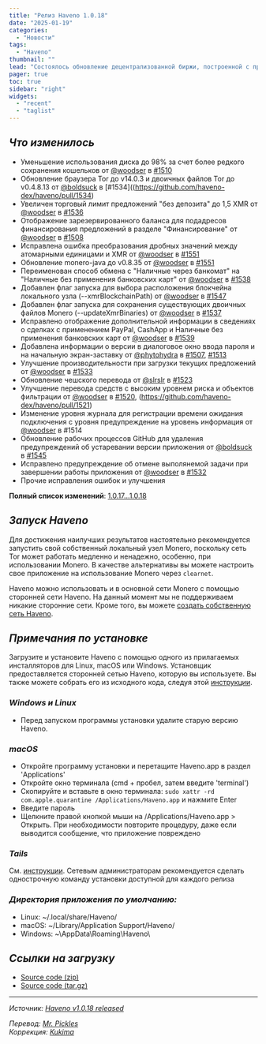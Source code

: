 ```yaml
---
title: "Релиз Haveno 1.0.18"
date: "2025-01-19"
categories:
  - "Новости"
tags:
  - "Haveno"
thumbnail: ""  
lead: "Состоялось обновление децентрализованной биржи, построенной с применением технологий Tor и Monero, Haveno, до версии 1.0.18"
pager: true
toc: true
sidebar: "right"
widgets:
  - "recent"
  - "taglist"
---
```


## _Что изменилось_

- Уменьшение использования диска до 98% за счет более редкого сохранения кошельков от [@woodser](https://github.com/woodser) в [#1510](https://github.com/haveno-dex/haveno/pull/1510)
- Обновление браузера Tor до v14.0.3 и двоичных файлов Tor до v0.4.8.13 от [@boldsuck](https://github.com/boldsuck) в [#1534]((https://github.com/haveno-dex/haveno/pull/1534)
- Увеличен торговый лимит предложений "без депозита" до 1,5 XMR от [@woodser](https://github.com/woodser) в [#1536](https://github.com/haveno-dex/haveno/pull/1536)
- Отображение зарезервированного баланса для подадресов финансирования предложений в разделе "Финансирование" от [@woodser](https://github.com/woodser) в [#1508](https://github.com/haveno-dex/haveno/pull/1508)
- Исправлена ошибка преобразования дробных значений между атомарными единицами и XMR от [@woodser](https://github.com/woodser) в [#1551](https://github.com/haveno-dex/haveno/pull/1551)
- Обновление monero-java до v0.8.35 от [@woodser](https://github.com/woodser) в [#1551](https://github.com/haveno-dex/haveno/pull/1551)
- Переименован способ обмена с "Наличные через банкомат" на "Наличные без применения банковских карт" от [@woodser](https://github.com/woodser) в [#1538](https://github.com/haveno-dex/haveno/pull/1538)
- Добавлен флаг запуска для выбора расположения блокчейна локального узла (--xmrBlockchainPath) от [@woodser](https://github.com/woodser) в [#1547](https://github.com/haveno-dex/haveno/pull/1547)
- Добавлен флаг запуска для сохранения существующих двоичных файлов Monero (--updateXmrBinaries) от [@woodser](https://github.com/woodser) в [#1537](https://github.com/haveno-dex/haveno/pull/1537)
- Исправлено отображение дополнительной информации в сведениях о сделках с применением PayPal, CashApp и Наличные без применения банковских карт от [@woodser](https://github.com/woodser) в [#1539](https://github.com/haveno-dex/haveno/pull/1539)
- Добавлена информации о версии в диалоговое окно ввода пароля и на начальную экран-заставку от [@phytohydra](https://github.com/phytohydra) в [#1507](https://github.com/haveno-dex/haveno/pull/1507), [#1513](https://github.com/haveno-dex/haveno/pull/1513)
- Улучшение производительности при загрузки текущих предложений от [@woodser](https://github.com/woodser) в [#1533](https://github.com/haveno-dex/haveno/pull/1533)
- Обновление чешского перевода от [@slrslr]((https://github.com/slrslr)) в [#1523](https://github.com/haveno-dex/haveno/pull/1523)
- Улучшение перевода средств с высоким уровнем риска и объектов фильтрации от [@woodser](https://github.com/woodser) в [#1520]((https://github.com/haveno-dex/haveno/pull/1520)), (https://github.com/haveno-dex/haveno/pull/1521)
- Изменение уровня журнала для регистрации времени ожидания подключения с уровня предупреждение на уровень информация от [@woodser](https://github.com/woodser) в #1514
- Обновление рабочих процессов GitHub для удаления предупреждений об устаревании версии приложения от [@boldsuck](https://github.com/boldsuck) в [#1545](https://github.com/haveno-dex/haveno/pull/1545)
- Исправлено предупреждение об отмене выполянемой задачи при завершении работы приложения от [@woodser](https://github.com/woodser) в [#1532](https://github.com/haveno-dex/haveno/pull/1532)
- Прочие исправления ошибок и улучшения

**Полный список изменений**: [1.0.17...1.0.18](https://github.com/haveno-dex/haveno/compare/1.0.17...1.0.18)

## _Запуск Haveno_

Для достижения наилучших результатов настоятельно рекомендуется запустить свой собственный локальный узел Monero, поскольку сеть Tor может работать медленно и ненадежно, особенно, при использовании Monero. В качестве альтернативы вы можете настроить свое приложение на использование Monero через `clearnet`.

Haveno можно использовать и в основной сети Monero с помощью сторонней сети Haveno. На данный момент мы не поддерживаем никакие сторонние сети. Кроме того, вы можете [создать собственную сеть Haveno](https://github.com/haveno-dex/haveno/blob/master/docs/create-mainnet.md).

## _Примечания по установке_

Загрузите и установите Haveno с помощью одного из прилагаемых инсталляторов для Linux, macOS или Windows. Установщик предоставляется сторонней сетью Haveno, которую вы используете. Вы также можете собрать его из исходного кода, следуя этой [инструкции](https://github.com/haveno-dex/haveno/blob/master/docs/installing.md).

### _Windows и Linux_

* Перед запуском программы установки удалите старую версию Haveno.

### _macOS_

* Откройте программу установки и перетащите Haveno.app в раздел 'Applications'
* Откройте окно терминала (cmd + пробел, затем введите 'terminal')
* Скопируйте и вставьте в окно терминала: `sudo xattr -rd com.apple.quarantine /Applications/Haveno.app` и нажмите Enter
* Введите пароль
* Щелкните правой кнопкой мыши на /Applications/Haveno.app > Открыть. При необходимости повторите процедуру, даже если выводится сообщение, что приложение повреждено

### _Tails_

См. [инструкции](https://github.com/haveno-dex/haveno/tree/master/scripts/install_tails). Сетевым администраторам рекомендуется сделать однострочную команду установки доступной для каждого релиза

### _Директория приложения по умолчанию:_

- Linux: ~/.local/share/Haveno/
- macOS: ~/Library/Application Support/Haveno/
- Windows: ~\AppData\Roaming\Haveno\

## _Ссылки на загрузку_

* [Source code (zip)](https://github.com/haveno-dex/haveno/archive/refs/tags/1.0.18.zip)
* [Source code (tar.gz)](https://github.com/haveno-dex/haveno/archive/refs/tags/1.0.18.tar.gz)

---

_Источник: [Haveno v1.0.18 released](https://github.com/haveno-dex/haveno/releases/tag/1.0.18)_

_Перевод: [Mr. Pickles](https://t.me/v1docq47)_  
_Коррекция: [Kukima](https://t.me/Kukima)_

